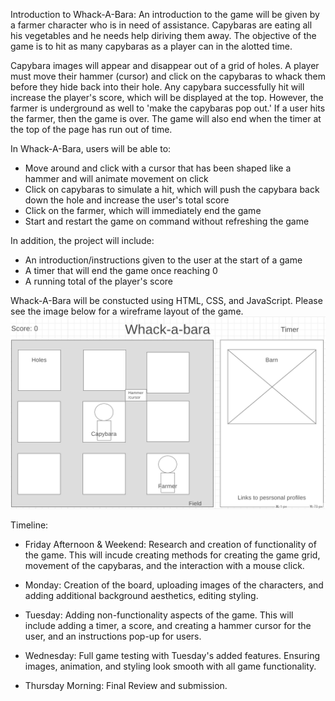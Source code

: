 Introduction to Whack-A-Bara:
An introduction to the game will be given by a farmer character who is in need of assistance. Capybaras are eating all his vegetables and he needs help diriving them away. The objective of the game is to hit as many capybaras as a player can in the alotted time. 
    
Capybara images will appear and disappear out of a grid of holes. A player must move their hammer (cursor) and click on the capybaras to whack them before they hide back into their hole. Any capybara successfully hit will increase the player's score, which will be displayed at the top. However, the farmer is underground as well to 'make the capybaras pop out.' If a user hits the farmer, then the game is over. The game will also end when the timer at the top of the page has run out of time.


In Whack-A-Bara, users will be able to:

* Move around and click with a cursor that has been shaped like a hammer and will animate movement on click
* Click on capybaras to simulate a hit, which will push the capybara back down the hole and increase the user's total score
* Click on the farmer, which will immediately end the game 
* Start and restart the game on command without refreshing the game

In addition, the project will include:

* An introduction/instructions given to the user at the start of a game
* A timer that will end the game once reaching 0
* A running total of the player's score



Whack-A-Bara will be constucted using HTML, CSS, and JavaScript. Please see the image below for a wireframe layout of the game.
![wireframe](./assets/wireframe.PNG)

Timeline:

* Friday Afternoon & Weekend: Research and creation of functionality of the game. This will incude creating methods for creating the game grid, movement of the capybaras, and the interaction with a mouse click.

* Monday: Creation of the board, uploading images of the characters, and adding additional background aesthetics, editing styling.

* Tuesday: Adding non-functionality aspects of the game. This will include adding a timer, a score, and creating a hammer cursor for the user, and an instructions pop-up for users.

* Wednesday: Full game testing with Tuesday's added features. Ensuring images, animation, and styling look smooth with all game functionality.

* Thursday Morning: Final Review and submission.
